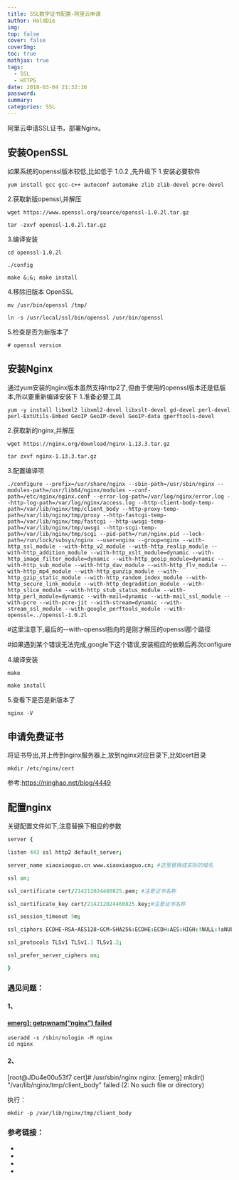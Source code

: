 ```yaml
---
title: SSL数字证书配置-阿里云申请
author: HoldDie
img: 
top: false
cover: false
coverImg: 
toc: true
mathjax: true
tags:
  - SSL
  - HTTPS
date: 2018-03-04 21:32:16
password:
summary:  
categories: SSL
---
```


阿里云申请SSL证书，部署Nginx。



## 安装OpenSSL

如果系统的openssl版本较低,比如低于 1.0.2 ,先升级下 
1.安装必要软件

`yum install gcc gcc-c++ autoconf automake zlib zlib-devel pcre-devel` 

2.获取新版openssl,并解压

`wget https://www.openssl.org/source/openssl-1.0.2l.tar.gz` 

`tar -zxvf openssl-1.0.2l.tar.gz` 

3.编译安装

`cd openssl-1.0.2l` 

`./config` 

`make &;&; make install` 

4.移除旧版本 OpenSSL

`mv /usr/bin/openssl /tmp/` 

`ln -s /usr/local/ssl/bin/openssl /usr/bin/openssl` 

5.检查是否为新版本了

`# openssl version` 



## 安装Nginx

通过yum安装的nginx版本虽然支持http2了,但由于使用的openssl版本还是低版本,所以要重新编译安装下 
1.准备必要工具

`yum -y install libxml2 libxml2-devel libxslt-devel gd-devel perl-devel perl-ExtUtils-Embed GeoIP GeoIP-devel GeoIP-data gperftools-devel` 

2.获取新的nginx,并解压

`wget https://nginx.org/download/nginx-1.13.3.tar.gz` 

`tar zxvf nginx-1.13.3.tar.gz` 

3.配置编译项

`./configure --prefix=/usr/share/nginx --sbin-path=/usr/sbin/nginx --modules-path=/usr/lib64/nginx/modules --conf-path=/etc/nginx/nginx.conf --error-log-path=/var/log/nginx/error.log --http-log-path=/var/log/nginx/access.log --http-client-body-temp-path=/var/lib/nginx/tmp/client_body --http-proxy-temp-path=/var/lib/nginx/tmp/proxy --http-fastcgi-temp-path=/var/lib/nginx/tmp/fastcgi --http-uwsgi-temp-path=/var/lib/nginx/tmp/uwsgi --http-scgi-temp-path=/var/lib/nginx/tmp/scgi --pid-path=/run/nginx.pid --lock-path=/run/lock/subsys/nginx --user=nginx --group=nginx --with-http_ssl_module --with-http_v2_module --with-http_realip_module --with-http_addition_module --with-http_xslt_module=dynamic --with-http_image_filter_module=dynamic --with-http_geoip_module=dynamic --with-http_sub_module --with-http_dav_module --with-http_flv_module --with-http_mp4_module --with-http_gunzip_module --with-http_gzip_static_module --with-http_random_index_module --with-http_secure_link_module --with-http_degradation_module --with-http_slice_module --with-http_stub_status_module --with-http_perl_module=dynamic --with-mail=dynamic --with-mail_ssl_module --with-pcre --with-pcre-jit --with-stream=dynamic --with-stream_ssl_module --with-google_perftools_module --with-openssl=../openssl-1.0.2l` 

\#这里注意下,最后的--with-openssl指向的是刚才解压的openssl那个路径 

\#如果遇到某个错误无法完成,google下这个错误,安装相应的依赖后再次configure 

4.编译安装

`make` 

`make install` 

5.查看下是否是新版本了

`nginx -V` 

## 申请免费证书

将证书导出,并上传到nginx服务器上,放到nginx对应目录下,比如cert目录

`mkdir /etc/nginx/cert` 

参考:https://ninghao.net/blog/4449

## 配置nginx 

关键配置文件如下,注意替换下相应的参数

```coffeescript
server { 

listen 443 ssl http2 default_server; 

server_name xiaoxiaoguo.cn www.xiaoxiaoguo.cn; #这里替换成实际的域名 

ssl on; 

ssl_certificate cert/214212024460825.pem; #注意证书名称 

ssl_certificate_key cert/214212024460825.key;#注意证书名称 

ssl_session_timeout 5m; 

ssl_ciphers ECDHE-RSA-AES128-GCM-SHA256:ECDHE:ECDH:AES:HIGH:!NULL:!aNULL:!MD5:!ADH:!RC4; 

ssl_protocols TLSv1 TLSv1.1 TLSv1.2; 

ssl_prefer_server_ciphers on; 

} 

```



### 遇见问题：

#### 1、

#### [emerg\]: getpwnam(“nginx”) failed](http://www.cnblogs.com/love3556/p/5962388.html)

```shell
useradd -s /sbin/nologin -M nginx
id nginx
```

#### 2、 

[root@JDu4e00u53f7 cert]# /usr/sbin/nginx
nginx: [emerg] mkdir() "/var/lib/nginx/tmp/client_body" failed (2: No such file or directory)

执行：

`mkdir -p /var/lib/nginx/tmp/client_body`



### 参考链接：

- [在centos7上启用http2，开启ssl]: https://www.aliyun.com/jiaocheng/126326.html


- [CentOS 配置防火墙操作实例（启、停、开、闭端口）]: http://blog.csdn.net/jemlee2002/article/details/7042991/


- [关于阿里云ecs配置https访问的若干问题]: http://blog.csdn.net/u014532775/article/details/75151846


- [阿里云配置视频]: https://help.aliyun.com/video_list/54214.html?spm=a2c4g.11174359.3.2.3FfdxT











